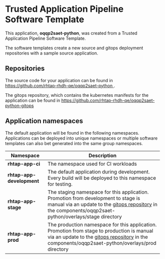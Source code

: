 # Trusted Application Pipeline Software Template

This application, **oqqp2saet-python**, was created from a Trusted Application Pipeline Software Template.

The software templates create a new source and gitops deployment repositories with a sample source application. 

## Repositories

The source code for your application can be found in [https://github.com/rhtap-rhdh-qe/oqqp2saet-python ](https://github.com/rhtap-rhdh-qe/oqqp2saet-python ).
 
The gitops repository, which contains the kubernetes manifests for the application can be found in 
[https://github.com/rhtap-rhdh-qe/oqqp2saet-python-gitops ](https://github.com/rhtap-rhdh-qe/oqqp2saet-python-gitops ) 

## Application namespaces 

The default application will be found in the following namespaces. Applications can be deployed into unique namespaces or multiple software templates can also bet generated into the same group namespaces.  

|  Namespace   |  Description   |  
| -------- | -------- |
| **rhtap-app-ci** | The namespace used for CI workloads |
| **rhtap-app-development** | The default application during development. Every build will be deployed to this namespace for testing. |
| **rhtap-app-stage** | The staging namespace for this application. Promotion from development to stage is manual via an update to the [gitops repository](https://github.com/rhtap-rhdh-qe/oqqp2saet-python-gitops ) in the components/oqqp2saet-python/overlays/stage directory |
| **rhtap-app-prod** | The production namespace for this application. Promotion from stage to production is manual via an update to the [gitops repository](https://github.com/rhtap-rhdh-qe/oqqp2saet-python-gitops ) in the components/oqqp2saet-python/overlays/prod directory |